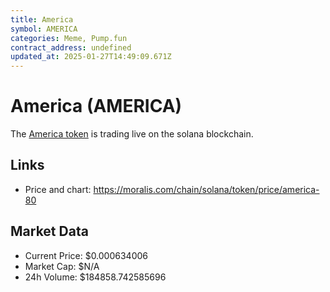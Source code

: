 ```yaml
---
title: America
symbol: AMERICA
categories: Meme, Pump.fun
contract_address: undefined
updated_at: 2025-01-27T14:49:09.671Z
---
```


# America (AMERICA)
The [America token](https://moralis.com/chain/solana/token/price/america-80) is trading live on the solana blockchain.

## Links
- Price and chart: https://moralis.com/chain/solana/token/price/america-80

## Market Data
- Current Price: $0.000634006
- Market Cap: $N/A
- 24h Volume: $184858.742585696
